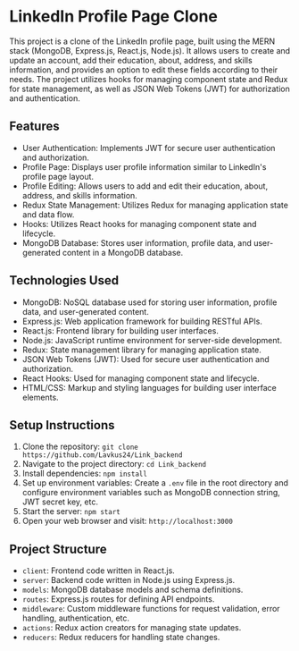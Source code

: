 # LinkedIn Profile Page Clone

This project is a clone of the LinkedIn profile page, built using the MERN stack (MongoDB, Express.js, React.js, Node.js). It allows users to create and update an account, add their education, about, address, and skills information, and provides an option to edit these fields according to their needs. The project utilizes hooks for managing component state and Redux for state management, as well as JSON Web Tokens (JWT) for authorization and authentication.

## Features

- User Authentication: Implements JWT for secure user authentication and authorization.
- Profile Page: Displays user profile information similar to LinkedIn's profile page layout.
- Profile Editing: Allows users to add and edit their education, about, address, and skills information.
- Redux State Management: Utilizes Redux for managing application state and data flow.
- Hooks: Utilizes React hooks for managing component state and lifecycle.
- MongoDB Database: Stores user information, profile data, and user-generated content in a MongoDB database.

## Technologies Used

- MongoDB: NoSQL database used for storing user information, profile data, and user-generated content.
- Express.js: Web application framework for building RESTful APIs.
- React.js: Frontend library for building user interfaces.
- Node.js: JavaScript runtime environment for server-side development.
- Redux: State management library for managing application state.
- JSON Web Tokens (JWT): Used for secure user authentication and authorization.
- React Hooks: Used for managing component state and lifecycle.
- HTML/CSS: Markup and styling languages for building user interface elements.

## Setup Instructions

1. Clone the repository: `git clone https://github.com/Lavkus24/Link_backend`
2. Navigate to the project directory: `cd Link_backend`
3. Install dependencies: `npm install`
4. Set up environment variables: Create a `.env` file in the root directory and configure environment variables such as MongoDB connection string, JWT secret key, etc.
5. Start the server: `npm start`
6. Open your web browser and visit: `http://localhost:3000`

## Project Structure

- `client`: Frontend code written in React.js.
- `server`: Backend code written in Node.js using Express.js. 
- `models`: MongoDB database models and schema definitions.
- `routes`: Express.js routes for defining API endpoints.
- `middleware`: Custom middleware functions for request validation, error handling, authentication, etc.
- `actions`: Redux action creators for managing state updates.
- `reducers`: Redux reducers for handling state changes.
